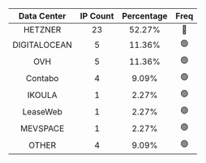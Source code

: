 | Data Center | IP Count | Percentage | Freq |
|:------------:|:--------:|:-----------:|:-----:|
| HETZNER | 23 | 52.27% | 🔴 |
| DIGITALOCEAN | 5 | 11.36% | 🟢 |
| OVH | 5 | 11.36% | 🟢 |
| Contabo | 4 | 9.09% | 🟢 |
| IKOULA | 1 | 2.27% | 🟢 |
| LeaseWeb | 1 | 2.27% | 🟢 |
| MEVSPACE | 1 | 2.27% | 🟢 |
| OTHER | 4 | 9.09% | 🟢 |